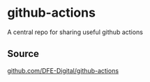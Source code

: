 # github-actions
A central repo for sharing useful github actions

## Source
[github.com/DFE-Digital/github-actions](https://github.com/DFE-Digital/github-actions)
